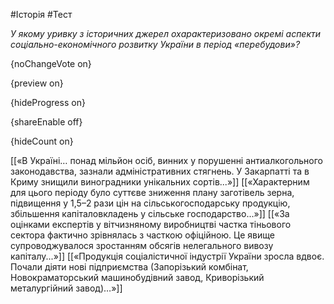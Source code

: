 #Історія #Тест

*У якому уривку з історичних джерел охарактеризовано окремі аспекти  соціально-економічного розвитку України в період «перебудови»?*

{noChangeVote on}

{preview on}

{hideProgress on}

{shareEnable off}

{hideCount on}

[[«В Україні… понад мільйон осіб, винних у порушенні антиалкогольного законодавства, зазнали адміністративних стягнень. У Закарпатті та в Криму знищили виноградники унікальних сортів...»]]
[[«Характерним для цього періоду було суттєве зниження плану заготівель зерна, підвищення у 1,5–2 рази цін на сільськогосподарську продукцію, збільшення капіталовкладень у сільське господарство...»]]
[[«За оцінками експертів у вітчизняному виробництві частка тіньового сектора фактично зрівнялась з часткою офіційною. Це явище супроводжувалося зростанням обсягів нелегального вивозу капіталу...»]]
[[«Продукція соціалістичної індустрії України зросла вдвоє. Почали діяти нові підприємства (Запорізький комбінат, Новокраматорський машинобудівний завод, Криворізький металургійний завод)…»]]
